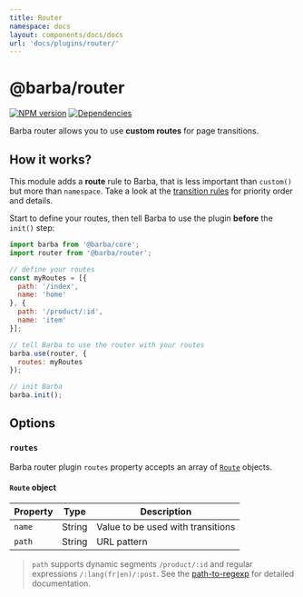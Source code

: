 ```yaml
---
title: Router
namespace: docs
layout: components/docs/docs
url: 'docs/plugins/router/'
---
```


# @barba/router

[![NPM version](https://img.shields.io/npm/v/@barba/router?style=flat-square)](https://www.npmjs.com/package/@barba/router "Badge")
[![Dependencies](https://img.shields.io/librariesio/release/npm/@barba/router?style=flat-square)](https://github.com/barbajs/barba/network/dependencies "Badge")

Barba router allows you to use **custom routes** for page transitions.

## How it works?

This module adds a __route__ rule to Barba, that is less important than `custom()` but more than `namespace`. Take a look at the [transition rules](/docs/advanced/transitions/#Rules) for priority order and details.

Start to define your routes, then tell Barba to use the plugin **before** the `init()` step:

```js
import barba from '@barba/core';
import router from '@barba/router';

// define your routes
const myRoutes = [{
  path: '/index',
  name: 'home'
}, {
  path: '/product/:id',
  name: 'item'
}];

// tell Barba to use the router with your routes
barba.use(router, {
  routes: myRoutes
});

// init Barba
barba.init();
```

## Options

### `routes`

Barba router plugin `routes` property accepts an array of [`Route`](#Route-object) objects.

#### `Route` object

| Property | Type   | Description                       |
| -------- | ------ | --------------------------------- |
| `name`   | String | Value to be used with transitions |
| `path`   | String | URL pattern                       |

> `path` supports dynamic segments `/product/:id` and regular expressions `/:lang(fr|en)/:post`.
> See the [path-to-regexp](https://github.com/pillarjs/path-to-regexp) for detailed documentation.

